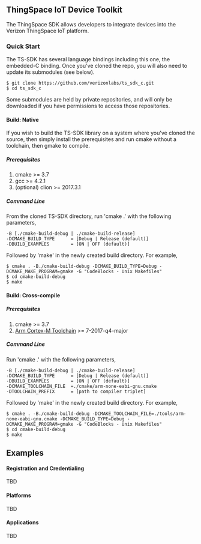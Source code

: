 ## ThingSpace IoT Device Toolkit

The ThingSpace SDK allows developers to integrate devices into the Verizon ThingSpace IoT platform.

### Quick Start

The TS-SDK has several language bindings including this one, the embedded-C binding. Once you've cloned the repo, you will also need to update its submodules (see below). 

```
$ git clone https://github.com/verizonlabs/ts_sdk_c.git
$ cd ts_sdk_c
```

Some submodules are held by private repositories, and will only be downloaded if you have permissions to access those repositories.

#### Build: Native

If you wish to build the TS-SDK library on a system where you've cloned the source, then simply install the prerequisites and run cmake without a toolchain, then gmake to compile.

##### Prerequisites

1. cmake >= 3.7
2. gcc >= 4.2.1
3. (optional) clion >= 2017.3.1

##### Command Line

From the cloned TS-SDK directory, run 'cmake .' with the following parameters,

```
-B [./cmake-build-debug | ./cmake-build-release]
-DCMAKE_BUILD_TYPE      = [Debug | Release (default)]
-DBUILD_EXAMPLES        = [ON | OFF (default)]
```

Followed by 'make' in the newly created build directory. For example,

```
$ cmake . -B./cmake-build-debug -DCMAKE_BUILD_TYPE=Debug -DCMAKE_MAKE_PROGRAM=gmake -G "CodeBlocks - Unix Makefiles"
$ cd cmake-build-debug
$ make
```

#### Build: Cross-compile 

##### Prerequisites 

1. cmake >= 3.7
2. [Arm Cortex-M Toolchain](https://developer.arm.com/open-source/gnu-toolchain/gnu-rm/downloads) >= 7-2017-q4-major

##### Command Line

Run 'cmake .' with the following parameters,

```
-B [./cmake-build-debug | ./cmake-build-release]
-DCMAKE_BUILD_TYPE      = [Debug | Release (default)]
-DBUILD_EXAMPLES        = [ON | OFF (default)]
-DCMAKE_TOOLCHAIN_FILE  =./cmake/arm-none-eabi-gnu.cmake
-DTOOLCHAIN_PREFIX      = [path to compiler triplet]
```

Followed by 'make' in the newly created build directory. For example,

```
$ cmake . -B./cmake-build-debug -DCMAKE_TOOLCHAIN_FILE=./tools/arm-none-eabi-gnu.cmake -DCMAKE_BUILD_TYPE=Debug -DCMAKE_MAKE_PROGRAM=gmake -G "CodeBlocks - Unix Makefiles"
$ cd cmake-build-debug
$ make
```

## Examples

#### Registration and Credentialing

TBD

#### Platforms

TBD

#### Applications

TBD

